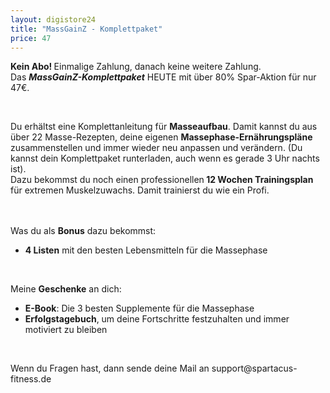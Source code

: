 ```yaml
---
layout: digistore24
title: "MassGainZ - Komplettpaket"
price: 47
---
```

<div>
<p><strong>Kein Abo! </strong>Einmalige Zahlung, danach keine weitere Zahlung. <br>Das <strong><em>MassGainZ-Komplettpaket</em></strong> HEUTE mit &#xFC;ber 80% Spar-Aktion f&#xFC;r nur 47&#x20AC;.</p>
<p>&#xA0;</p>
<div>
<p>Du erh&#xE4;ltst eine Komplettanleitung f&#xFC;r <strong>Masseaufbau</strong>. Damit kannst du aus &#xFC;ber 22 Masse-Rezepten, deine eigenen <strong>Massephase-Ern&#xE4;hrungspl&#xE4;ne</strong> zusammenstellen und immer wieder neu anpassen und ver&#xE4;ndern. (Du kannst dein Komplettpaket runterladen, auch wenn es gerade 3 Uhr nachts ist).<br>Dazu bekommst du noch einen professionellen<strong> 12 Wochen Trainingsplan</strong> f&#xFC;r extremen Muskelzuwachs. Damit trainierst du wie ein Profi.</p>
<p><br><br>Was du als <strong>Bonus</strong> dazu bekommst:</p>
<ul><li><strong>4 Listen</strong> mit den besten Lebensmitteln f&#xFC;r die Massephase</li>
</ul><p>&#xA0;</p>
<p>Meine <strong>Geschenke</strong> an dich:</p>
<ul><li><strong>E-Book</strong>: Die 3 besten Supplemente f&#xFC;r die Massephase</li>
<li><strong>Erfolgstagebuch</strong>, um deine Fortschritte festzuhalten und immer motiviert zu bleiben</li>
</ul><p>&#xA0;</p>
<p>Wenn du Fragen hast, dann sende deine Mail an <a>support@spartacus-fitness.de</a></p>
</div>
</div>